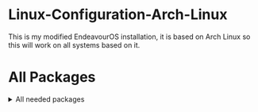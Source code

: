 # Linux-Configuration-Arch-Linux
This is my modified EndeavourOS installation, it is based on Arch Linux so this will work on all systems based on it.

# All Packages
<details>
  <summary> All needed packages </summary>
a52dec abseil-cpp accountsservice acl acpi adobe-source-code-pro-fonts adobe-source-han-sans-cn-fonts adobe-source-han-sans-jp-fonts adobe-source-han-sans-kr-fonts adwaita-cursors adwaita-icon-theme alacritty alsa-card-profiles alsa-firmware alsa-lib alsa-plugins alsa-topology-conf alsa-ucm-conf alsa-utils amd-ucode amdvlk aom arc-gtk-theme-eos archlinux-keyring archlinux-xdg-menu argon2 at-spi2-core atkmm attr audit autoconf automake autotiling avahi awesome-terminal-fonts b43-fwcutter base base-devel bash bash-completion bat bemenu bemenu-wayland bind binutils bison bluez bluez-libs bluez-utils boost-libs box2d brightnessctl brotli btrfs-progs bubblewrap bzip2 ca-certificates ca-certificates-mozilla ca-certificates-utils cabextract cairo cairomm cantarell-fonts chromaprint chrono-date clucene context coreutils cpio cryptsetup cubeb curl cython czkawka-gui dav1d db5 dbus dbus-glib dbus-python dconf debugedit default-cursors desktop-file-utils device-mapper dex dhclient diffuse diffutils ding-libs dmidecode dmraid dnsmasq dnssec-anchors dolphin-emu-git dosfstools double-conversion downgrade dracut duf duktape e2fsprogs efibootmgr efitools efivar egl-wayland eglexternalplatform ell enchant endeavouros-keyring endeavouros-mirrorlist endeavouros-theming endeavouros-xfce4-terminal-colors enet eos-apps-info eos-bash-shared eos-hooks eos-log-tool eos-packagelist eos-qogir-icons eos-quickstart eos-rankmirrors eos-sddm-theme eos-skel-ce-sway eos-translations eos-update-notifier ethtool evolution-data-server exa exfatprogs exo expac expat f2fs-tools faac faad2 fakeroot ffmpeg ffmpegthumbnailer file filesystem findutils firewalld flac flex fluidsynth fmt fontconfig freeglut freeimage freetype2 fribidi fsarchiver functools fuse-common fuse2 fuse3 fzf gamemode gawk gc gcc gcc-libs gcr gcr-4 gdbm gdk-pixbuf2 geoclue geocode-glib-2 geocode-glib-common gettext giflib git glances glew glew1 glib-networking glib2 glibc glibmm glu gmp gnome-calendar gnome-online-accounts gnupg gnutls gobject-introspection-runtime gperftools gpgme gpm graphene graphite grep grim groff gsettings-desktop-schemas gsm gspell gssdp gssproxy gst-libav gst-plugin-pipewire gst-plugins-bad gst-plugins-bad-libs gst-plugins-base-libs gst-plugins-ugly gstreamer gtk-engine-murrine gtk-layer-shell gtk-update-icon-cache gtk2 gtk3 gtk4 gtkmm3 gtksourceview3 gtksourceview4 guile gupnp gupnp-igd gzip harfbuzz harfbuzz-icu haveged hdparm hicolor-icon-theme hidapi highway htop http-parser hunspell hwdata hwdetect hwinfo hyphen iana-etc icu imagemagick imath imlib2 imv inetutils inxi iproute2 iptables-nft iputils iso-codes iwd jansson jasper jemalloc jfsutils jq json-c json-glib jsoncpp jxrlib kbd kernel-install-for-dracut keyutils kitty kitty-shell-integration kitty-terminfo kmod krb5 l-smash lame lcms2 ldns less lib32-acl lib32-alsa-lib lib32-alsa-plugins lib32-amdvlk lib32-at-spi2-core lib32-brotli lib32-bzip2 lib32-cairo lib32-curl lib32-dbus lib32-dbus-glib lib32-e2fsprogs lib32-expat lib32-flac lib32-fontconfig lib32-freeglut lib32-freetype2 lib32-fribidi lib32-gamemode lib32-gcc-libs lib32-gdk-pixbuf2 lib32-gettext lib32-giflib lib32-glew1 lib32-glib2 lib32-glibc lib32-glu lib32-gmp lib32-gnutls lib32-gtk2 lib32-harfbuzz lib32-icu lib32-imlib2 lib32-keyutils lib32-krb5 lib32-libappindicator-gtk2 lib32-libasyncns lib32-libcaca lib32-libcanberra lib32-libcap lib32-libcups lib32-libcurl-compat lib32-libcurl-gnutls lib32-libdatrie lib32-libdbusmenu-glib lib32-libdbusmenu-gtk2 lib32-libdrm lib32-libelf lib32-libffi lib32-libgcrypt lib32-libgcrypt15 lib32-libglvnd lib32-libgpg-error lib32-libice lib32-libidn11 lib32-libidn2 lib32-libindicator-gtk2 lib32-libjpeg-turbo lib32-libjpeg6-turbo lib32-libldap lib32-libltdl lib32-libmikmod lib32-libmodplug lib32-libnl lib32-libnm lib32-libogg lib32-libpcap lib32-libpciaccess lib32-libpipewire lib32-libpng lib32-libpng12 lib32-libpsl lib32-libpulse lib32-librtmp0 lib32-libsm lib32-libsndfile lib32-libssh2 lib32-libtasn1 lib32-libthai lib32-libtheora lib32-libtiff lib32-libtiff4 lib32-libtirpc lib32-libudev0-shim lib32-libunistring lib32-libunwind lib32-libusb lib32-libva lib32-libvdpau lib32-libvorbis lib32-libvpx1 lib32-libwebp lib32-libx11 lib32-libxau lib32-libxcb lib32-libxcomposite lib32-libxcrypt lib32-libxcursor lib32-libxdamage lib32-libxdmcp lib32-libxext lib32-libxfixes lib32-libxft lib32-libxi lib32-libxinerama lib32-libxml2 lib32-libxmu lib32-libxrandr lib32-libxrender lib32-libxshmfence lib32-libxss lib32-libxt lib32-libxtst lib32-libxxf86vm lib32-llvm-libs lib32-lm_sensors lib32-mesa lib32-mpg123 lib32-ncurses lib32-nettle lib32-nspr lib32-nss lib32-openal lib32-openssl lib32-openssl-1 lib32-opus lib32-p11-kit lib32-pam lib32-pango lib32-pcre2 lib32-pipewire lib32-pixman lib32-sdl12-compat lib32-sdl2 lib32-sdl2_image lib32-sdl2_mixer lib32-sdl2_ttf lib32-sdl_image lib32-sdl_mixer lib32-sdl_ttf lib32-sqlite lib32-systemd lib32-tdb lib32-util-linux lib32-vulkan-icd-loader lib32-vulkan-radeon lib32-wayland lib32-xz lib32-zlib lib32-zstd libabw libadwaita libaio libappindicator-gtk3 libarchive libass libassuan libasyncns libatomic_ops libavc1394 libavif libavtp libb2 libbluray libbpf libbs2b libbsd libcaca libcamera libcamera-ipa libcanberra libcap libcap-ng libcdio libcdr libcloudproviders libcolord libcups libcurl-compat libcurl-gnutls libdaemon libdatrie libdbusmenu-glib libdbusmenu-gtk2 libdbusmenu-gtk3 libdc1394 libdca libde265 libdecor libdrm libdv libdvdcss libdvdnav libdvdread libe-book libedit libelf libepoxy libepubgen libetonyek libevdev libevent libexif libexttextcat libfdk-aac libffi libfontenc libfreeaptx libfreehand libgcrypt libgcrypt15 libgirepository libgit2 libglvnd libgme libgnomekbd libgpg-error libgsf libgtop libgudev libgweather-4 libheif libibus libical libice libidn11 libidn2 libiec61883 libimagequant libimobiledevice libindicator-gtk2 libindicator-gtk3 libinih libinput libinstpatch libisl libixion libjpeg-turbo libjpeg6-turbo libjxl libkate libksba liblangtag liblc3 libldac libldap liblqr liblrdf libltc libluv libmanette libmaxminddb libmbim libmd libmfx libmgba libmicrodns libmikmod libmm-glib libmnl libmodplug libmpc libmpcdec libmpdclient libmpeg2 libmspub libmwaw libmysofa libndp libnetfilter_conntrack libnewt libnfnetlink libnftnl libnghttp2 libnice libnl libnm libnma libnma-common libnotify libnsgif libnsl libnumbertext libodfgen libogg libomxil-bellagio libopenmpt libopenraw liborcus libp11-kit libpagemaker libpcap libpciaccess libpeas libpgm libphonenumber libpipeline libpipewire libplist libpng libpng12 libproxy libpsl libpulse libqmi libqrtr-glib libqxp libraqm libraw libraw1394 libreoffice-still librest librevenge librewolf-bin librsvg librsync librtmp0 libsamplerate libsasl libseccomp libsecret libsidplay libsigc++ libsm libsndfile libsodium libsoup libsoup3 libsoxr libspng libsrtp libssh libssh2 libstaroffice libstemmer libsysprof-capture libtasn1 libteam libtermkey libthai libtheora libtiff libtiff4 libtirpc libtommath libtool libudev0-shim libunistring libunwind liburcu libusb libusbmuxd libutempter libuv libva libvdpau libverto libvisio libvorbis libvpx libvpx1 libvterm libwacom libwebp libwireplumber libwnck3 libwpd libwpe libwpg libwps libx11 libx86emu libxau libxaw libxcb libxcomposite libxcrypt libxcursor libxcvt libxdamage libxdmcp libxext libxfce4ui libxfce4util libxfixes libxfont2 libxft libxi libxinerama libxkbcommon libxkbcommon-x11 libxkbfile libxklavier libxml2 libxmu libxpm libxrandr libxrender libxres libxshmfence libxslt libxss libxt libxtst libxv libxxf86vm libyaml libyuv libzip libzmf licenses lightdm lightdm-gtk-greeter lightdm-gtk-greeter-settings lilv linux linux-api-headers linux-firmware linux-firmware-whence linux-headers llvm-libs lm_sensors lmdb logrotate lpsolve lsb-release lsof lsscsi lua luajit luit lv2 lvm2 lxappearance lz4 lzo m4 mailcap make mako man-db man-pages mbedtls md4c mdadm meld mesa mesa-utils miniupnpc minizip-ng mjpegtools mlocate mobile-broadband-provider-info modemmanager mpfr mpg123 msgpack-c mtdev mtools nano nano-syntax-highlighting ncurses neofetch neon neovim net-tools netctl nettle network-manager-applet networkmanager networkmanager-openconnect networkmanager-openvpn nfs-utils nfsidmap nftables nilfs-utils nm-connection-editor noto-fonts npth nspr nss nss-mdns ntfs-3g ntp oath-toolkit ocl-icd oniguruma openal openconnect opencore-amr openexr openjpeg2 openresolv openssh openssl openssl-1 openvpn opus opusfile orc otf-code-new-roman p11-kit p7zip pacman pacman-contrib pacman-mirrorlist pacutils pahole pam pambase pango pangomm parallel patch pavucontrol pciutils pcre pcre2 pcsclite perl perl-clone perl-encode-locale perl-error perl-file-listing perl-html-parser perl-html-tagset perl-http-cookies perl-http-daemon perl-http-date perl-http-message perl-http-negotiate perl-io-html perl-libwww perl-lwp-mediatypes perl-mailtools perl-net-http perl-timedate perl-try-tiny perl-uri perl-www-robotrules perl-xml-parser perl-xml-writer pinentry pipewire pipewire-alsa pipewire-audio pipewire-jack pipewire-pulse pixman pkcs11-helper pkgconf pkgfile playerctl polkit polkit-gnome poppler poppler-glib popt portaudio power-profiles-daemon ppp procps-ng protobuf protontricks psmisc pugixml pv python python-autocommand python-cairo python-capng python-colorama python-decorator python-defusedxml python-fastjsonschema python-future python-gobject python-i3ipc python-inflect python-jaraco python-jaraco python-jaraco python-more-itertools python-ordered-set python-packaging python-pillow python-platformdirs python-psutil python-pyaml python-pydantic python-pyqt5 python-pyqt5-sip python-pyte python-setuptools python-shtab python-six python-termcolor python-tomli python-trove-classifiers python-typing_extensions python-ujson python-validate-pyproject python-vdf python-wcwidth python-xlib python-yaml qrencode qt5-base qt5-declarative qt5-quickcontrols2 qt5-translations qt6-base qt6-declarative qt6-translations qt6-wayland r8168 ranger raptor rasqal rav1e readline rebuild-detector redland reflector reflector-simple reiserfsprogs rpcbind rsync rtkit rtmpdump ruby ruby-abbrev ruby-base64 ruby-benchmark ruby-bigdecimal ruby-bundledgems ruby-bundler ruby-cgi ruby-csv ruby-date ruby-delegate ruby-did_you_mean ruby-digest ruby-drb ruby-english ruby-erb ruby-etc ruby-fcntl ruby-fiddle ruby-fileutils ruby-find ruby-forwardable ruby-getoptlong ruby-io-console ruby-io-nonblock ruby-io-wait ruby-ipaddr ruby-irb ruby-json ruby-logger ruby-minitest ruby-mutex_m ruby-net-http ruby-open-uri ruby-power_assert ruby-psych ruby-racc ruby-rake ruby-rdoc ruby-reline ruby-rexml ruby-ruby2_keywords ruby-stdlib ruby-stringio ruby-test-unit ruby-time ruby-tmpdir ruby-uri rubygems run-parts rustup s-nail sbc sddm-git sdl12-compat sdl2 sdl2_image sdl2_mixer sdl2_ttf sdl_image sdl_mixer sdl_ttf seatd sed serd sfml sg3_utils shadow shared-mime-info slang slurp smartmontools sndio sof-firmware sord sound-theme-freedesktop soundtouch spandsp spdlog speex speexdsp sqlite sratom srt stab startup-notification steam steam-native-runtime stoken sudo svt-av1 svt-hevc sway swaybg swayidle swaylock sysfsutils sysstat systemd systemd-libs systemd-sysvcompat taglib tar tcl tdb texinfo text thefuck thin-provisioning-tools thunar thunar-archive-plugin thunar-media-tags-plugin thunar-volman tinycompress tldr tpm2-tss tracker3 tree-sitter tslib ttf-bitstream-vera ttf-dejavu ttf-exo-2 ttf-font-awesome ttf-jetbrains-mono ttf-liberation ttf-nerd-fonts-symbols-2048-em ttf-nerd-fonts-symbols-common ttf-opensans ttf-ubuntu-font-family tzdata unibilium unrar unzip upower usb_modeswitch usbmuxd usbutils util-linux util-linux-libs v4l-utils vi vid vmaf vpnc vscodium-bin vte-common vte3 vulkan-headers vulkan-icd-loader vulkan-radeon waybar wayland wayland-protocols webkit2gtk webkit2gtk-4 webkit2gtk-5 webrtc-audio-processing welcome wget when which wildmidi wine winetricks wireplumber wl-clipboard wl-gammarelay-rs wlroots woff2 wofi wpa_supplicant wpebackend-fdo x264 x265 xapp xbitmaps xcb-proto xcb-util xcb-util-cursor xcb-util-errors xcb-util-image xcb-util-keysyms xcb-util-renderutil xcb-util-wm xdg-dbus-proxy xdg-desktop-portal xdg-desktop-portal-wlr xdg-ninja xdg-user-dirs xdg-utils xed xf86-input-libinput xf86-video-amdgpu xf86-video-ati xfce4-terminal xfconf xfsprogs xkeyboard-config xl2tpd xmlsec xorg-fonts-encodings xorg-server xorg-server-common xorg-setxkbmap xorg-xauth xorg-xdpyinfo xorg-xhost xorg-xinit xorg-xinput xorg-xkbcomp xorg-xkill xorg-xmessage xorg-xmodmap xorg-xprop xorg-xrandr xorg-xrdb xorg-xset xorg-xwayland xorgproto xterm xvidcore xxhash xz yad yay zbar zenity zeromq zimg zlib zsh zstd zvbi zxing-cpp
  <details>
